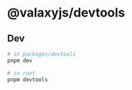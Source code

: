 # @valaxyjs/devtools

## Dev

```bash
# in packages/devtools
pnpm dev
```

```bash
# in root
pnpm devtools
```
